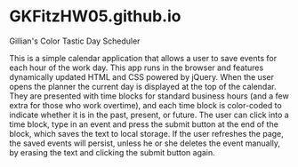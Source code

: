 # GKFitzHW05.github.io

Gillian's Color Tastic Day Scheduler

This is a simple calendar application that allows a user to save events for each hour of the work day. This app runs in the browser and features dynamically updated HTML and CSS powered by jQuery.
When the user opens the planner the current day is displayed at the top of the calendar. They are presented with time blocks for standard business hours (and a few extra for those who work overtime), and each time block is color-coded to indicate whether it is in the past, present, or future. The user can click into a time block, type in an event and press the submit button at the end of the block, which saves the text to local storage. If the user refreshes the page, the saved events will persist, unless he or she deletes the event manually, by erasing the text and clicking the submit button again.